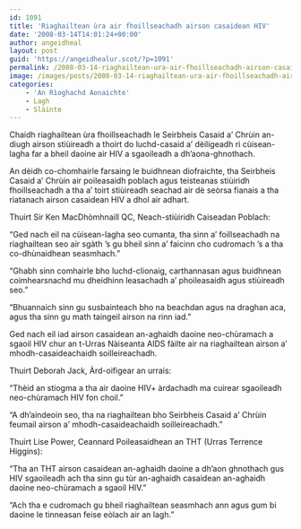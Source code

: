 ```yaml
---
id: 1091
title: 'Riaghailtean ùra air fhoillseachadh airson casaidean HIV'
date: '2008-03-14T14:01:24+00:00'
author: angeidheal
layout: post
guid: 'https://angeidhealur.scot/?p=1091'
permalink: /2008-03-14-riaghailtean-ura-air-fhoillseachadh-airson-casaidean-hiv/
image: /images/posts/2008-03-14-riaghailtean-ura-air-fhoillseachadh-airson-casaidean-hiv.webp
categories:
    - 'An Rìoghachd Aonaichte'
    - Lagh
    - Slàinte
---
```


Chaidh riaghailtean ùra fhoillseachadh le Seirbheis Casaid a’ Chrùin an-diugh airson stiùireadh a thoirt do luchd-casaid a’ dèiligeadh ri cùisean-lagha far a bheil daoine air HIV a sgaoileadh a dh’aona-ghnothach.

An dèidh co-chomhairle farsaing le buidhnean diofraichte, tha Seirbheis Casaid a’ Chrùin air poileasaidh poblach agus teisteanas stiùiridh fhoillseachadh a tha a’ toirt stiùireadh seachad air dè seòrsa fianais a tha riatanach airson casaidean HIV a dhol air adhart.

Thuirt Sir Ken MacDhòmhnaill QC, Neach-stiùiridh Caiseadan Poblach:

“Ged nach eil na cùisean-lagha seo cumanta, tha sinn a’ foillseachadh na riaghailtean seo air sgàth ’s gu bheil sinn a’ faicinn cho cudromach ’s a tha co-dhùnaidhean seasmhach.”

“Ghabh sinn comhairle bho luchd-clionaig, carthannasan agus buidhnean coimhearsnachd mu dheidhinn leasachadh a’ phoileasaidh agus stiùireadh seo.”

“Bhuannaich sinn gu susbainteach bho na beachdan agus na draghan aca, agus tha sinn gu math taingeil airson na rinn iad.”

Ged nach eil iad airson casaidean an-aghaidh daoine neo-chùramach a sgaoil HIV chur an t-Urras Nàiseanta AIDS fàilte air na riaghailtean airson a’ mhodh-casaideachaidh soilleireachadh.

Thuirt Deborah Jack, Àrd-oifigear an urrais:

“Thèid an stiogma a tha air daoine HIV+ àrdachadh ma cuirear sgaoileadh neo-chùramach HIV fon choil.”

“A dh’aindeoin seo, tha na riaghailtean bho Seirbheis Casaid a’ Chrùin feumail airson a’ mhodh-casaideachaidh soilleireachadh.”

Thuirt Lise Power, Ceannard Poileasaidhean an THT (Urras Terrence Higgins):

“Tha an THT airson casaidean an-aghaidh daoine a dh’aon ghnothach gus HIV sgaoileadh ach tha sinn gu tùr an-aghaidh casaidean an-aghaidh daoine neo-chùramach a sgaoil HIV.”

“Ach tha e cudromach gu bheil riaghailtean seasmhach ann agus gum bi daoine le tinneasan feise eòlach air an lagh.”
